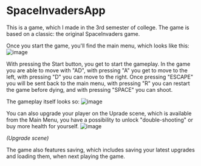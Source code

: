 # SpaceInvadersApp

This is a game, which I made in the 3rd semester of college. The game is based on a classic: the original SpaceInvaders game.

Once you start the game, you'll find the main menu, which looks like this:
![image](https://github.com/PatakyRajmund/SpaceInvadersApp/assets/144952200/d77bd167-a578-43ff-ba20-213ae4fb9a96)


With pressing the Start button, you get to start the gameplay. In the game you are able to move with "AD", with pressing "A" you get to move to the left, with pressing "D" you can move to the right. Once pressing "ESCAPE" you will be sent back to the main menu, with pressing "R" you can restart the game before dying, and with pressing "SPACE" you can shoot.


The gameplay itself looks so:
![image](https://github.com/PatakyRajmund/SpaceInvadersApp/assets/144952200/a865c3e9-30af-43e6-8309-04a51f77c869)

You can also upgrade your player on the Uprade scene, which is available from the Main Menu, you have a possibility to unlock "double-shooting" or buy more health for yourself. 
![image](https://github.com/PatakyRajmund/SpaceInvadersApp/assets/144952200/0df288f1-f2e1-4714-b5c2-bb3330005a15)

*(Upgrade scene)*


The game also features saving, which includes saving your latest upgrades and loading them, when next playing the game.

